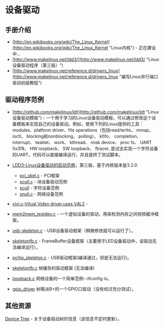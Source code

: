 # 设备驱动 #


## 手册介绍 ##


- [http://en.wikibooks.org/wiki/The_Linux_Kernel](http://en.wikibooks.org/wiki/The_Linux_Kernel "Linux内核") - 正在建设中...
- [http://www.makelinux.net/ldd3/](http://www.makelinux.net/ldd3/ "Linux设备驱动程序（第三版）")
- [http://www.makelinux.net/reference.d/drivers_linux](http://www.makelinux.net/reference.d/drivers_linux "编写Linux并行端口驱动初级教程")
## 驱动程序范例 ##




- [http://github.com/makelinux/ldt](http://github.com/makelinux/ldt "Linux设备驱动模板") - 一个用于学习的Linux设备驱动模板，可以通过修改这个设备模板来实现自己的设备驱动。例如，使用下列的Linux提供的工具：modules、platform driver、file operations（包括read/write， mmap， ioctl， blocking和nonblocking， polling）、 kfifo、 completion、 interrupt、 tasklet、 work、 kthread、 misk device、 proc fs、 UART 0x3f8、 HW loopback、 SW loopback、 ftracer, 尝试去实现一个字符设备的UART。代码可以直接编译运行，并且提供了测试脚本。

- [LDD3-Linux设备驱动的启动范例](https://github.com/martinezjavier/ldd3/ "LDD3")，第三版，基于内核版本是3.2.0.
	
	
	- [pci_skel.c](https://github.com/martinezjavier/ldd3/blob/master/pci/pci_skel.c) - PCI框架
	- [scull.c](https://github.com/martinezjavier/ldd3/blob/master/sbull/sbull.c) - 块设备驱动范例
	- [scull](https://github.com/martinezjavier/ldd3/tree/master/scull) - 字符设备范例
	- [snull.c](https://github.com/martinezjavier/ldd3/blob/master/snull/snull.c) - 网络设备范例
- [vivi.c-Vitual Video driver,uses V4L2](http://lxr.free-electrons.com/source/drivers/media/video/vivi.c) - 
- [mem2mem_testdev.c](http://lxr.free-electrons.com/source/drivers/media/video/mem2mem_testdev.c) - 一个虚拟设备的驱动，用来检测内存之间视频缓冲框架。
- [usb-skeleton.c](http://lxr.free-electrons.com/source/drivers/usb/usb-skeleton.c) - USB设备驱动框架（稍微修改就可以运行了）。
- [skeletonfb.c](http://lxr.free-electrons.com/source/drivers/video/skeletonfb.c) - FrameBuffer设备框架（主要用于LED设备驱动中，该驱动无法编译运行）。
- [pcihp_skeleton.c](http://lxr.free-electrons.com/source/drivers/pci/hotplug/pcihp_skeleton.c) - USB驱动框架(编译通过，但是无法运行)。
- [skeletonfb.c](http://lxr.free-electrons.com/source/drivers/video/skeletonfb.c) 帧缓存的驱动框架 (无法编译)
- [ loopback.c](http://lxr.free-electrons.com/source/drivers/net/loopback.c) 网络设备的一个简单范例--ifconfig lo。
- [gpio_driver](https://github.com/23ars/linux_gpio_driver) 树莓派B+的一个GPIO口驱动（没有经过充分测试）。

## 其他资源 ##
[Device Tree](http://elinux.org/Device_Tree) - 关于设备驱动树的信息（该信息不定时更新）。